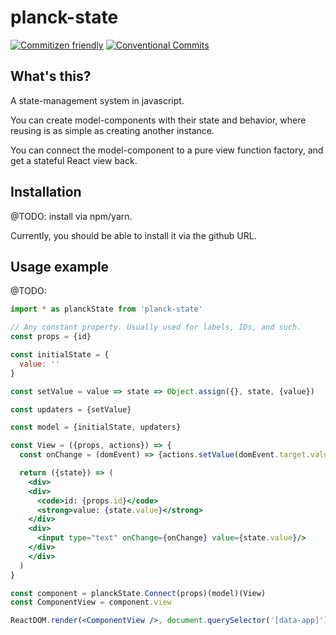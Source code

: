 # planck-state
[![Commitizen friendly](https://img.shields.io/badge/commitizen-friendly-brightgreen.svg)](http://commitizen.github.io/cz-cli/)
[![Conventional Commits](https://img.shields.io/badge/Conventional%20Commits-1.0.0-yellow.svg)](https://conventionalcommits.org)

## What's this?
A state-management system in javascript.

You can create model-components with their state and behavior, where reusing is as simple as creating another instance.

You can connect the model-component to a pure view function factory, and get a stateful React view back.

## Installation
@TODO: install via npm/yarn.

Currently, you should be able to install it via the github URL.

## Usage example
@TODO:

```jsx
import * as planckState from 'planck-state'

// Any constant property. Usually used for labels, IDs, and such.
const props = {id}

const initialState = {
  value: ''
}

const setValue = value => state => Object.assign({}, state, {value})

const updaters = {setValue}

const model = {initialState, updaters}

const View = ({props, actions}) => {
  const onChange = (domEvent) => {actions.setValue(domEvent.target.value)}

  return ({state}) => (
    <div>
    <div>
      <code>id: {props.id}</code>
      <strong>value: {state.value}</strong>
    </div>
    <div>
      <input type="text" onChange={onChange} value={state.value}/>
    </div>  
    </div>
  )
}

const component = planckState.Connect(props)(model)(View)
const ComponentView = component.view

ReactDOM.render(<ComponentView />, document.querySelector('[data-app]'))
```